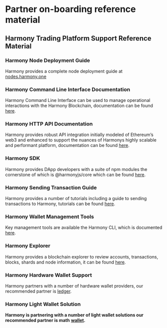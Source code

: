 # Partner on-boarding reference material

## **Harmony Trading Platform Support Reference Material**

### Harmony Node Deployment Guide

Harmony provides a complete node deployment guide at [nodes.harmony.one](https://nodes.harmony.one/)

### **Harmony Command Line Interface Documentation**

Harmony Command Line Interface can be used to manage operational interactions with the Harmony Blockchain, documentation can be found [here](../../../../command-line-interface/using-the-harmony-cli-tool/).

### **Harmony HTTP API Documentation**

Harmony provides robust API integration initially modeled of Ethereum’s web3 and enhanced to support the nuances of Harmonys highly scalable and performant platform, documentation can be found [here](../../../../api-developers-guide/overview/).

### **Harmony SDK**

Harmony provides DApp developers with a suite of npm modules the cornerstone of which is @harmonyjs/core which can be found [here](https://www.npmjs.com/search?q=%40harmony-js).

### Harmony Sending Transaction Guide

Harmony provides a number of tutorials including a guide to sending transactions to Harmony, tutorials can be found [here](../../../../command-line-interface/using-the-harmony-cli-tool/creating-sending-transactions.md).

### **Harmony Wallet Management Tools**

Key management tools are available the Harmony CLI, which is documented [here](../../../../command-line-interface/using-the-harmony-cli-tool/key-management.md).

### **Harmony Explorer**

Harmony provides a blockchain explorer to review accounts, transactions, blocks, shards and node information, it can be found [here](https://explorer.harmony.one/#/).

### **Harmony Hardware Wallet Support**

Harmony partners with a number of hardware wallet providers, our recommended partner is [ledger](https://www.ledger.com/).

### **Harmony Light Wallet Solution**

**Harmony is partnering with a number of light wallet solutions our recommended partner is math** [**wallet**](https://www.mathwallet.org/en/)**.**

